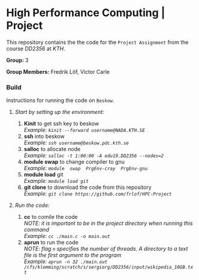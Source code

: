 # High Performance Computing | Project

This repository contains the the code for the `Project Assignment` from the course *DD2356* at *KTH*.

**Group:** 3

**Group Members:** Fredrik Löf, Victor Carle

### Build

Instructions for running the code on `Beskow`.

1. *Start by setting up the environment:*
   1. **Kinit** to get ssh key to beskow  
      *Example: `kinit --forward username@NADA.KTH.SE`*
   2. **ssh** into beskow  
      *Example: `ssh username@beskow.pdc.kth.se`*
   3. **salloc** to allocate node  
      *Example: `salloc -t 1:00:00 -A edu19.DD2356 --nodes=2`*
   4. **module  swap** to change compiler to gnu  
      *Example: `module  swap  PrgEnv-cray  PrgEnv-gnu`*
   5. **module load** git  
      *Example: `module load git`*
   6. **git clone** to download the code from this repository  
      *Example: `git clone https://github.com/frlof/HPC-Project`*

2. *Run the code:*
   1. **cc** to comile the code  
      *NOTE: it is important to be in the project directory when running this command*  
      *Example: `cc ./main.c -o main.out`*
   2. **aprun** to run the code  
      *NOTE: flag `n` specifies the number of threads. A directory to a text file is the first argument to the program*  
      *Example: `aprun -n 32 ./main.out /cfs/klemming/scratch/s/sergiorg/DD2356/input/wikipedia_10GB.txt`*

